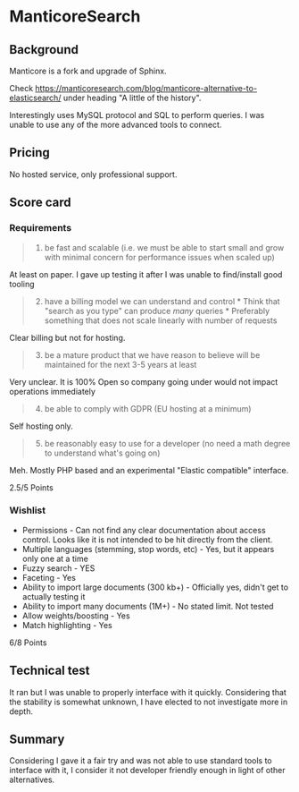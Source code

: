 # ManticoreSearch

## Background

Manticore is a fork and upgrade of Sphinx.

Check https://manticoresearch.com/blog/manticore-alternative-to-elasticsearch/ under heading "A little of the history".

Interestingly uses MySQL protocol and SQL to perform queries. I was unable to use any of the more advanced tools to connect.

## Pricing

No hosted service, only professional support.

## Score card
### Requirements
> 1. be fast and scalable (i.e. we must be able to start small and grow with minimal concern for performance issues when scaled up)

At least on paper. I gave up testing it after I was unable to find/install good tooling

> 2. have a billing model we can understand and control
	* Think that "search as you type" can produce *many* queries
	* Preferably something that does not scale linearly with number of requests

Clear billing but not for hosting.

> 3. be a mature product that we have reason to believe will be maintained for the next 3-5 years at least

Very unclear. It is 100% Open so company going under would not impact operations immediately

> 4. be able to comply with GDPR (EU hosting at a minimum)

Self hosting only.

> 5. be reasonably easy to use for a developer (no need a math degree to understand what's going on)

Meh. Mostly PHP based and an experimental "Elastic compatible" interface.

2.5/5 Points

### Wishlist

* Permissions - Can not find any clear documentation about access control. Looks like it is not intended to be hit directly from the client.
* Multiple languages (stemming, stop words, etc) - Yes, but it appears only one at a time
* Fuzzy search - YES
* Faceting - Yes 
* Ability to import large documents (300 kb+) - Officially yes, didn't get to actually testing it
* Ability to import many documents (1M+) - No stated limit. Not tested
* Allow weights/boosting - Yes
* Match highlighting - Yes

6/8 Points

## Technical test

It ran but I was unable to properly interface with it quickly. Considering that the stability is somewhat unknown, I have elected to not investigate more in depth.

## Summary

Considering I gave it a fair try and was not able to use standard tools to interface with it, I consider it not developer friendly enough in light of other alternatives.

